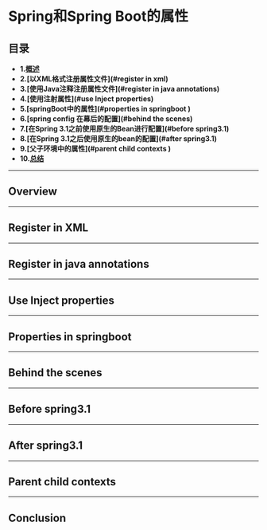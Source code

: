 # Spring和Spring Boot的属性

## 目录

- **1.[概述](#overview)**
- **2.[以XML格式注册属性文件](#register in xml)**
- **3.[使用Java注释注册属性文件](#register in java annotations)**
- **4.[使用注射属性](#use Inject properties)**
- **5.[springBoot中的属性](#properties in springboot )**
- **6.[spring config 在幕后的配置](#behind the scenes)**
- **7.[在Spring 3.1之前使用原生的Bean进行配置](#before spring3.1)**
- **8.[在Spring 3.1之后使用原生的bean的配置](#after spring3.1)**
- **9.[父子环境中的属性](#parent child contexts )**
- **10.[总结](#conclusion )**


---
## Overview

---
## Register in XML


---
## Register in java annotations


---
## Use Inject properties


---
## Properties in springboot


---
## Behind the scenes


---
## Before spring3.1


---
## After spring3.1


---
## Parent child contexts


---
## Conclusion 